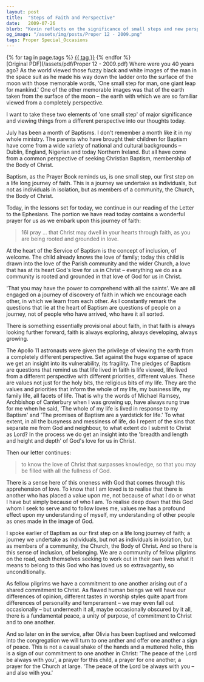 ```yaml
---
layout: post
title:  "Steps of Faith and Perspective"
date:   2009-07-26
blurb: "Kevin reflects on the significance of small steps and new perspectives, drawing parallels between the moon landing and the journey of faith marked by baptism. He emphasizes the importance of community in this journey, sharing insights from the Letter to the Ephesians on comprehending the vastness of Christ's love and living a life aligned with baptismal promises."
og_image: "/assets/img/posts/Proper 12 - 2009.png"
tags: Proper Special_Occasions
---    
```

<div class="tag-pills">
    {% for tag in page.tags %}
    <a href="{{ site.baseurl }}/tag/{{ tag | slugify }}" class="tag-pill">{{ tag }}</a>
    {% endfor %}
</div>
[Original PDF](/assets/pdf/Proper 12 - 2009.pdf)
Where were you 40 years ago? As the world viewed those fuzzy black and white images of the man in the space suit as he made his way down the ladder onto the surface of the moon with those memorable words, 'One small step for man, one giant leap for mankind.' One of the other memorable images was that of the earth taken from the surface of the moon – the earth with which we are so familiar viewed from a completely perspective.

I want to take these two elements of 'one small step' of major significance and viewing things from a different perspective into our thoughts today.

July has been a month of Baptisms. I don't remember a month like it in my whole ministry. The parents who have brought their children for Baptism have come from a wide variety of national and cultural backgrounds – Dublin, England, Nigerian and today Northern Ireland. But all have come from a common perspective of seeking Christian Baptism, membership of the Body of Christ.

Baptism, as the Prayer Book reminds us, is one small step, our first step on a life long journey of faith. This is a journey we undertake as individuals, but not as individuals in isolation, but as members of a community, the Church, the Body of Christ.

Today, in the lessons set for today, we continue in our reading of the Letter to the Ephesians. The portion we have read today contains a wonderful prayer for us as we embark upon this journey of faith:

> 16I pray ... that Christ may dwell in your hearts through faith, as you are being rooted and grounded in love.

At the heart of the Service of Baptism is the concept of inclusion, of welcome. The child already knows the love of family; today this child is drawn into the love of the Parish community and the wider Church, a love that has at its heart God's love for us in Christ – everything we do as a community is rooted and grounded in that love of God for us in Christ.

'That you may have the power to comprehend with all the saints'. We are all engaged on a journey of discovery of faith in which we encourage each other, in which we learn from each other. As I constantly remark the questions that lie at the heart of Baptism are questions of people on a journey, not of people who have arrived, who have it all sorted.

There is something essentially provisional about faith, in that faith is always looking further forward, faith is always exploring, always developing, always growing.

The Apollo 11 astronauts were given the privilege of viewing the earth from a completely different perspective. Set against the huge expanse of space we get an insight into its vulnerability, its fragility. The pledges of Baptism are questions that remind us that life lived in faith is life viewed, life lived from a different perspective with different priorities, different values. These are values not just for the holy bits, the religious bits of my life. They are the values and priorities that inform the whole of my life, my business life, my family life, all facets of life. That is why the words of Michael Ramsey, Archbishop of Canterbury when I was growing up, have always rung true for me when he said, 'The whole of my life is lived in response to my Baptism' and 'The promises of Baptism are a yardstick for life.' To what extent, in all the busyness and messiness of life, do I repent of the sins that separate me from God and neighbour, to what extent do I submit to Christ as Lord? In the process we do get an insight into the 'breadth and length and height and depth' of God's love for us in Christ.

Then our letter continues:

> to know the love of Christ that surpasses knowledge, so that you may be filled with all the fullness of God.

There is a sense here of this oneness with God that comes through this apprehension of love. To know that I am loved is to realise that there is another who has placed a value upon me, not because of what I do or what I have but simply because of who I am. To realise deep down that this God whom I seek to serve and to follow loves me, values me has a profound effect upon my understanding of myself, my understanding of other people as ones made in the image of God.

I spoke earlier of Baptism as our first step on a life long journey of faith; a journey we undertake as individuals, but not as individuals in isolation, but as members of a community, the Church, the Body of Christ. And so there is this sense of inclusion, of belonging. We are a community of fellow pilgrims on the road, each themselves seeking to work out in their own lives what it means to belong to this God who has loved us so extravagantly, so unconditionally.

As fellow pilgrims we have a commitment to one another arising out of a shared commitment to Christ. As flawed human beings we will have our differences of opinion, different tastes in worship styles quite apart from differences of personality and temperament – we may even fall out occasionally – but underneath it all, maybe occasionally obscured by it all, there is a fundamental peace, a unity of purpose, of commitment to Christ and to one another.

And so later on in the service, after Olivia has been baptised and welcomed into the congregation we will turn to one anther and offer one another a sign of peace. This is not a casual shake of the hands and a muttered hello, this is a sign of our commitment to one another in Christ: 'The peace of the Lord be always with you', a prayer for this child, a prayer for one another, a prayer for the Church at large. 'The peace of the Lord be always with you – and also with you.'
